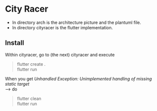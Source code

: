 # City Racer

- In directory arch is the architecture picture and the plantuml file.
- In directory cityracer is the flutter implementation.

## Install
Within cityracer, go to (the next) cityracer and execute 
>flutter create .  
>flutter run

When you get 
*Unhandled Exception: Unimplemented handling of missing static target*  
--> do 
>flutter clean  
>flutter run


